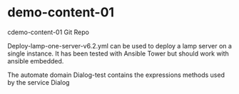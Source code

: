 # demo-content-01
cdemo-content-01 Git Repo

Deploy-lamp-one-server-v6.2.yml can be used to deploy a lamp server on a single instance.
It has been tested with Ansible Tower but should work with ansible embedded.

The automate domain Dialog-test contains the expressions methods used by the service Dialog




